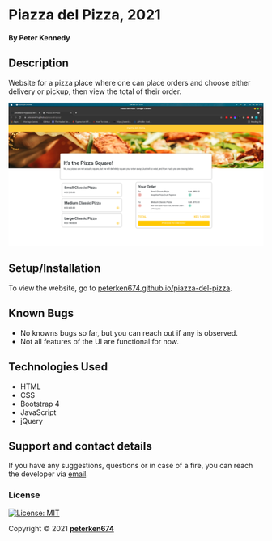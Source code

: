# Piazza del Pizza, 2021
#### By **Peter Kennedy**
## Description
Website for a pizza place where one can place orders and choose either delivery or pickup, then view the total of their order.

![Landing Page](img/piazza.png)
## Setup/Installation
To view the website, go to [peterken674.github.io/piazza-del-pizza](https://peterken674.github.io/piazza-del-pizza). 

## Known Bugs
- No knowns bugs so far, but you can reach out if any is observed.
- Not all features of the UI are functional for now.
## Technologies Used
- HTML
- CSS
- Bootstrap 4
- JavaScript
- jQuery
## Support and contact details
If you have any suggestions, questions or in case of a fire, you can reach the developer via [email](mailto:peterken.ngugi@gmail.com).
### License
 [![License: MIT](https://img.shields.io/badge/License-MIT-yellow.svg)](LICENSE)

Copyright &copy; 2021 **[peterken674](www.github.com/peterken674)**